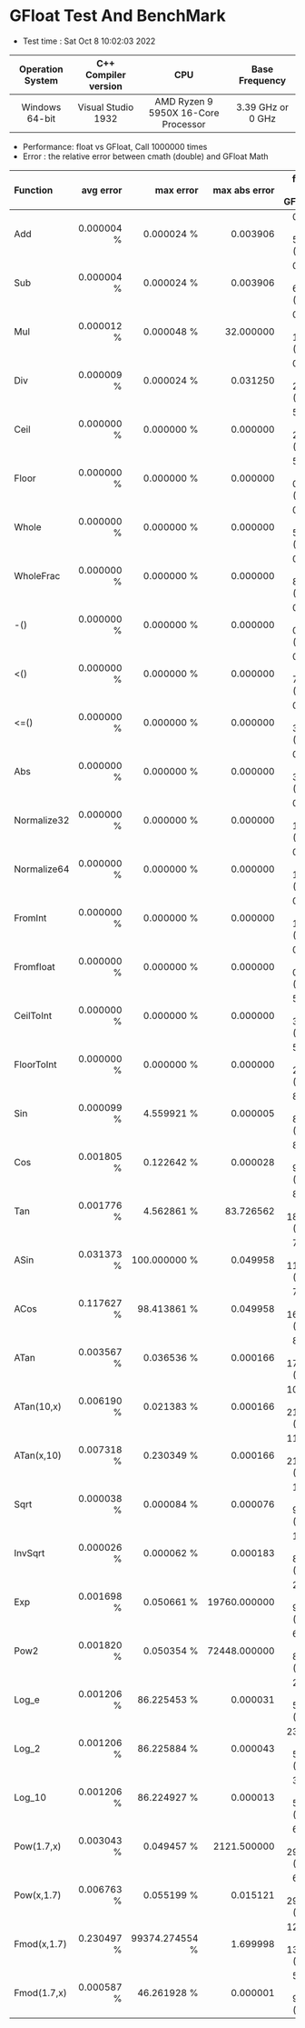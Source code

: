 # GFloat Test And BenchMark
 * Test time : Sat Oct  8 10:02:03 2022

|Operation System| C++ Compiler version |CPU  | Base Frequency  |
|:--:|:--:|:--:|:--:|
|Windows 64-bit|Visual Studio 1932|AMD Ryzen 9 5950X 16-Core Processor            |3.39 GHz or  0 GHz |
 * Performance: float vs GFloat,  Call 1000000 times
 * Error : the relative error between cmath (double) and GFloat Math 

|Function| avg error|max error| max abs error|float vs GFloat | float / GFloat |
|:--|--:|--:|--:|--:|--|
|Add         |  0.000004 %|      0.000024 %|      0.003906| 0.53 vs  5.48  (ms)|0.10 |
|Sub         |  0.000004 %|      0.000024 %|      0.003906| 0.68 vs  6.00  (ms)|0.11 |
|Mul         |  0.000012 %|      0.000048 %|     32.000000| 0.48 vs  1.13  (ms)|0.42 |
|Div         |  0.000009 %|      0.000024 %|      0.031250| 0.81 vs  2.72  (ms)|0.30 |
|Ceil        |  0.000000 %|      0.000000 %|      0.000000| 5.88 vs  2.75  (ms)|**2.14** |
|Floor       |  0.000000 %|      0.000000 %|      0.000000| 5.73 vs  0.99  (ms)|**5.77** |
|Whole       |  0.000000 %|      0.000000 %|      0.000000| 0.49 vs  5.01  (ms)|0.10 |
|WholeFrac   |  0.000000 %|      0.000000 %|      0.000000| 0.39 vs  8.05  (ms)|0.05 |
|-()         |  0.000000 %|      0.000000 %|      0.000000| 0.34 vs  0.73  (ms)|0.47 |
|<()         |  0.000000 %|      0.000000 %|      0.000000| 0.48 vs  7.10  (ms)|0.07 |
|<=()        |  0.000000 %|      0.000000 %|      0.000000| 0.54 vs  3.79  (ms)|0.14 |
|Abs         |  0.000000 %|      0.000000 %|      0.000000| 0.45 vs  3.83  (ms)|0.12 |
|Normalize32 |  0.000000 %|      0.000000 %|      0.000000| 0.50 vs  1.84  (ms)|0.27 |
|Normalize64 |  0.000000 %|      0.000000 %|      0.000000| 0.39 vs  1.80  (ms)|0.21 |
|FromInt     |  0.000000 %|      0.000000 %|      0.000000| 0.49 vs  1.84  (ms)|0.27 |
|Fromfloat   |  0.000000 %|      0.000000 %|      0.000000| 0.44 vs  0.70  (ms)|0.63 |
|CeilToInt   |  0.000000 %|      0.000000 %|      0.000000| 5.87 vs  3.20  (ms)|**1.84** |
|FloorToInt  |  0.000000 %|      0.000000 %|      0.000000| 5.74 vs  2.93  (ms)|**1.96** |
|Sin         |  0.000099 %|      4.559921 %|      0.000005| 8.95 vs  8.51  (ms)|**1.05** |
|Cos         |  0.001805 %|      0.122642 %|      0.000028| 8.67 vs  9.48  (ms)|0.92 |
|Tan         |  0.001776 %|      4.562861 %|     83.726562| 8.39 vs 18.89  (ms)|0.44 |
|ASin        |  0.031373 %|    100.000000 %|      0.049958| 7.62 vs 11.68  (ms)|0.65 |
|ACos        |  0.117627 %|     98.413861 %|      0.049958| 7.22 vs 16.95  (ms)|0.43 |
|ATan        |  0.003567 %|      0.036536 %|      0.000166| 8.52 vs 17.47  (ms)|0.49 |
|ATan(10,x)  |  0.006190 %|      0.021383 %|      0.000166|10.92 vs 21.98  (ms)|0.50 |
|ATan(x,10)  |  0.007318 %|      0.230349 %|      0.000166|11.10 vs 21.74  (ms)|0.51 |
|Sqrt        |  0.000038 %|      0.000084 %|      0.000076| 1.13 vs  9.58  (ms)|0.12 |
|InvSqrt     |  0.000026 %|      0.000062 %|      0.000183| 1.93 vs  8.00  (ms)|0.24 |
|Exp         |  0.001698 %|      0.050661 %|  19760.000000| 2.11 vs  9.69  (ms)|0.22 |
|Pow2        |  0.001820 %|      0.050354 %|  72448.000000| 6.14 vs  8.33  (ms)|0.74 |
|Log_e       |  0.001206 %|     86.225453 %|      0.000031| 2.92 vs  5.52  (ms)|0.53 |
|Log_2       |  0.001206 %|     86.225884 %|      0.000043|23.08 vs  5.10  (ms)|**4.52** |
|Log_10      |  0.001206 %|     86.224927 %|      0.000013| 3.12 vs  5.48  (ms)|0.57 |
|Pow(1.7,x)  |  0.003043 %|      0.049457 %|   2121.500000| 6.16 vs 29.22  (ms)|0.21 |
|Pow(x,1.7)  |  0.006763 %|      0.055199 %|      0.015121| 6.57 vs 29.48  (ms)|0.22 |
|Fmod(x,1.7) |  0.230497 %|  99374.274554 %|      1.699998|12.99 vs 13.23  (ms)|0.98 |
|Fmod(1.7,x) |  0.000587 %|     46.261928 %|      0.000001| 5.62 vs  9.32  (ms)|0.60 |
